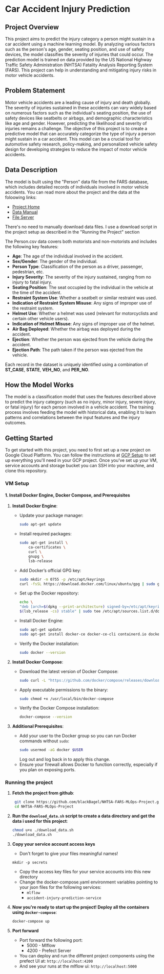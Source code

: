 # Car Accident Injury Prediction

## Project Overview

This project aims to predict the injury category a person might sustain in a car accident using a machine learning model. By analyzing various factors such as the person's age, gender, seating position, and use of safety devices, the model classifies the severity of injuries that could occur. The prediction model is trained on data provided by the US National Highway Traffic Safety Administration (NHTSA) Fatality Analysis Reporting System (FARS). This project can help in understanding and mitigating injury risks in motor vehicle accidents.

## Problem Statement

Motor vehicle accidents are a leading cause of injury and death globally. The severity of injuries sustained in these accidents can vary widely based on numerous factors such as the individual's seating position, the use of safety devices like seatbelts or airbags, and demographic characteristics like age and gender. However, predicting the likelihood and severity of injuries remains a challenge. The objective of this project is to create a predictive model that can accurately categorize the type of injury a person might sustain in a car accident. This model can be a crucial tool for automotive safety research, policy-making, and personalized vehicle safety design for developing strategies to reduce the impact of motor vehicle accidents.

## Data Description

The model is built using the "Person" data file from the FARS database, which includes detailed records of individuals involved in motor vehicle accidents. 
You can read more about the project and the data at the foloowing links:
  - [Project Home](https://www.nhtsa.gov/research-data/fatality-analysis-reporting-system-fars)
  - [Data Manual](https://crashstats.nhtsa.dot.gov/Api/Public/ViewPublication/813556)
  - [File Server](https://www.nhtsa.gov/research-data/fatality-analysis-reporting-system-fars)

There's no need to manually download data files. I use a download script in the project setup as described in the "Running the Project" section

The Person.csv data covers both motorists and non-motorists and includes the following key features:

- **Age**: The age of the individual involved in the accident.
- **Sex/Gender**: The gender of the individual.
- **Person Type**: Classification of the person as a driver, passenger, pedestrian, etc.
- **Injury Severity**: The severity of the injury sustained, ranging from no injury to fatal injury.
- **Seating Position**: The seat occupied by the individual in the vehicle at the time of the accident.
- **Restraint System Use**: Whether a seatbelt or similar restraint was used.
- **Indication of Restraint System Misuse**: Any signs of improper use of the restraint system.
- **Helmet Use**: Whether a helmet was used (relevant for motorcyclists and certain other vehicle users).
- **Indication of Helmet Misuse**: Any signs of improper use of the helmet.
- **Air Bag Deployed**: Whether the airbag was deployed during the accident.
- **Ejection**: Whether the person was ejected from the vehicle during the accident.
- **Ejection Path**: The path taken if the person was ejected from the vehicle.

Each record in the dataset is uniquely identified using a combination of **ST_CASE**, **STATE**, **VEH_NO**, and **PER_NO**.

## How the Model Works

The model is a classification model that uses the features described above to predict the injury category (such as no injury, minor injury, severe injury, or fatal injury) for each person involved in a vehicle accident. The training process involves feeding the model with historical data, enabling it to learn patterns and correlations between the input features and the injury outcomes.

## Getting Started

To get started with this project, you need to first set up a new project on Google Cloud Platform.
You can follow the instructions at [GCP Setup](GCP%20setup.md) to set up everything you'll need in your GCP project.
Once you've set up your VM, service accounts and storage bucket you can SSH into your machine, and clone this repository.

### VM Setup

#### 1. Install Docker Engine, Docker Compose, and Prerequisites

1. **Install Docker Engine**:
   - Update your package manager:
     ```bash
     sudo apt-get update
     ```
   - Install required packages:
     ```bash
     sudo apt-get install \
         ca-certificates \
         curl \
         gnupg \
         lsb-release
     ```
   - Add Docker’s official GPG key:
     ```bash
     sudo mkdir -m 0755 -p /etc/apt/keyrings
     curl -fsSL https://download.docker.com/linux/ubuntu/gpg | sudo gpg --dearmor -o /etc/apt/keyrings/docker.gpg
     ```
   - Set up the Docker repository:
     ```bash
     echo \
     "deb [arch=$(dpkg --print-architecture) signed-by=/etc/apt/keyrings/docker.gpg] https://download.docker.com/linux/ubuntu \
     $(lsb_release -cs) stable" | sudo tee /etc/apt/sources.list.d/docker.list > /dev/null
     ```
   - Install Docker Engine:
     ```bash
     sudo apt-get update
     sudo apt-get install docker-ce docker-ce-cli containerd.io docker-buildx-plugin docker-compose-plugin
     ```
   - Verify the Docker installation:
     ```bash
     sudo docker --version
     ```

2. **Install Docker Compose**:
   - Download the latest version of Docker Compose:
     ```bash
     sudo curl -L "https://github.com/docker/compose/releases/download/v2.22.0/docker-compose-$(uname -s)-$(uname -m)" -o /usr/local/bin/docker-compose
     ```
   - Apply executable permissions to the binary:
     ```bash
     sudo chmod +x /usr/local/bin/docker-compose
     ```
   - Verify the Docker Compose installation:
     ```bash
     docker-compose --version
     ```

3. **Additional Prerequisites**:
   - Add your user to the Docker group so you can run Docker commands without `sudo`:
     ```bash
     sudo usermod -aG docker $USER
     ```
     Log out and log back in to apply this change.
   - Ensure your firewall allows Docker to function correctly, especially if you plan on exposing ports.

### Running the project

1. **Fetch the project from github**:
   ```bash
    git clone https://github.com/blackBagel/NHTSA-FARS-MLOps-Project.git
    cd NHTSA-FARS-MLOps-Project
    ```

2. **Run the `download_data.sh` script to create a data directory and get the data i used for this project**:
    ```bash
    chmod u+x ./download_data.sh
    ./download_data.sh
    ```

3. **Copy your service account access keys**
    - Don't forget to give your files meaningful names!
    ```
    mkdir -p secrets
    ```
    - Copy the access key files for your service accounts into this new directory
    - Change the docker-compose.yaml environment variables pointing to your json files for the following services:
        - `mlflow`
        - `accident-injury-prediction-service`

4. **Now you're ready to start up the project! Deploy all the containers using `docker-compose`**:
    ```bash
    docker-compose up
    ```

5. **Port forward**
    - Port forward the following port:
        - 5000 - Mlflow
        - 4200 - Prefect Server
    - You can deploy and run the different project components using the prefect UI at: `http://localhost:4200`
    - And see your runs at the mlflow ui: `http://localhost:5000`